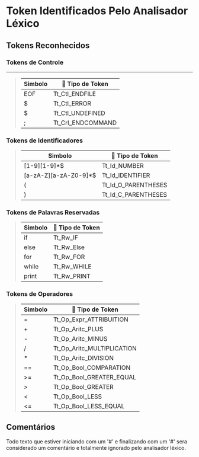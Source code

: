 # Token Identificados Pelo Analisador Léxico

## Tokens Reconhecidos

### Tokens de Controle
-------------------
> | Simbolo  | 📐 Tipo de Token  |
> | ---| ---     | 
> | EOF |  Tt_Ctl_ENDFILE  | 
> | $ |  Tt_Ctl_ERROR  | 
> | $ |  Tt_Ctl_UNDEFINED  | 
> | ; |  Tt_Crl_ENDCOMMAND  |

### Tokens de Identificadores

> | Simbolo  | 📐 Tipo de Token  |
> | ---| ---     | 
> | [1-9][1-9]*$ |  Tt_Id_NUMBER  | 
> | [a-zA-Z][a-zA-Z0-9]*$ |  Tt_Id_IDENTIFIER  | 
> | ( |  Tt_Id_O_PARENTHESES  | 
> | ) |  Tt_Id_C_PARENTHESES  |

### Tokens de Palavras Reservadas

> | Simbolo  | 📐 Tipo de Token  |
> | ---| ---     | 
> | if |  Tt_Rw_IF  |
> | else |  Tt_Rw_Else  |
> | for |  Tt_Rw_FOR  | 
> | while |  Tt_Rw_WHILE  | 
> | print |  Tt_Rw_PRINT  |

### Tokens de Operadores

> | Simbolo  | 📐 Tipo de Token  |
> | ---| ---     | 
> | = |  Tt_Op_Expr_ATTRIBUITION  |
> | + |  Tt_Op_Aritc_PLUS  | 
> | - |  Tt_Op_Aritc_MINUS  | 
> | / |  Tt_Op_Aritc_MULTIPLICATION  |
> | * |  Tt_Op_Aritc_DIVISION  |
> | == |  Tt_Op_Bool_COMPARATION  |
> | >= |  Tt_Op_Bool_GREATER_EQUAL  |
> | > |  Tt_Op_Bool_GREATER  |
> | < |  Tt_Op_Bool_LESS  |
> | <= |  Tt_Op_Bool_LESS_EQUAL  |

## Comentários
Todo texto que estiver iniciando com um '#' e finalizando com um '#' sera considerado um comentário e totalmente ignorado pelo analisador léxico.


